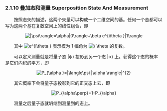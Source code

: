 ### 2.1.10 叠加态和测量 Superposition State And Measurement

&emsp;&emsp;按照态矢的描述，这两个矢量可以构成一个二维空间的基。任何一个态都可以写为这两个基在复数空间上的线性组合，即

<div align=center>
<img src="https://latex.codecogs.com/gif.latex?\inline&space;\dpi{120}&space;|\psi\rangle=\alpha|0\rangle&plus;\beta&space;e^{i\theta&space;}|1\rangle" title="|\psi\rangle=\alpha|0\rangle+\beta e^{i\theta }|1\rangle" />
</div>

&emsp;&emsp;其中
<img src="https://latex.codecogs.com/gif.latex?\inline&space;\dpi{120}&space;e^{i\theta&space;}" title="e^{i\theta }" />
表示模为 1 幅角为 <img src="https://latex.codecogs.com/gif.latex?\inline&space;\dpi{120}&space;\&space;\theta" title="\ \theta" /> 的复数。

&emsp;&emsp;可以定义测量就是将量子态 |ψ⟩ 投影到另一个态 |α⟩ 上。获得这个态的概率是它们内积的平方，即

<div align=center>
<img src="https://latex.codecogs.com/gif.latex?\inline&space;\dpi{120}&space;P_{\alpha&space;}=|\langle\psi&space;|\alpha&space;\rangle|^{2}" title="P_{\alpha }=|\langle\psi |\alpha \rangle|^{2}" />
</div>

&emsp;&emsp;其它概率下会将量子态投影到它的正交态上去，即

<div align=center>
<img src="https://latex.codecogs.com/gif.latex?\inline&space;\dpi{120}&space;P_{\alpha\perp}=1-P_{\alpha}" title="P_{\alpha\perp}=1-P_{\alpha}" />
</div>

&emsp;&emsp;测量之后量子态就坍缩到测量到的态上。
